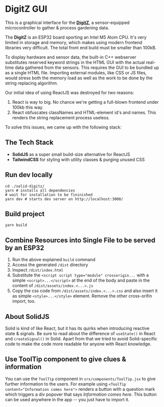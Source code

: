# DigitZ GUI

This is a graphical interface for the **[DigitZ](https://deutsche-schreberjugend.de/digitz-smartes-gaertnern/)**, a sensor-equipped microcontroller to gather & process gardening data.

The **DigitZ** is an ESP32 board sporting an Intel M5 Atom CPU. It's very limited in storage and memory, which makes using modern frontend libraries very difficult. The total front end build must be smaller than 100kB.

To display hardware and sensor data, the built-in C++ webserver substitutes reserved keyword strings in the HTML GUI with the actual real-time data gathered from the sensors. This requires the GUI to be bundled up as a single HTML file. Importing external modules, like CSS or JS files, would stress both the memory load as well as the work to be done by the string replacing algorithm.

Our initial idea of using ReactJS was destroyed for two reasons:

1. React is way to big. No chance we're getting a full-blown frontend under 100kb this way.
2. React obfuscates classNames and HTML-element id's and names. This renders the string replacement process useless.

To solve this issues, we came up with the following stack:

## The Tech Stack

- **SolidJS** as a super small build-size alternative for ReactJS
- **TailwindCSS** for styling with utility classes & purging unused CSS

## Run dev locally

```shell
cd ./solid-digitz/
yarn # installs all dependencies
# wait for installation to be fininished
yarn dev # starts dev server on http://localhost:3000/
```

## Build project

```shell
yarn build
```

## Combine Resources into Single File to be served by an ESP32

1. Run the above explained `build` command
2. Access the generated `/dist` directory
3. Inspect `/dist/index.html`
4. Substitute the `<script script type="module" crossorigin...` with a simple `<script>...</script>` at the end of the body and paste in the content of `/dist/assets/index.<...>.js`
5. Copy the css code from `/dist/assets/index.<...>.css` and also insert it as simple `<style>...</style>` element. Remove the other cross-orifin import, too.

## About SolidJS

Solid is kind of like React, but it has its quirks when introducing reactive state & signals. Be sure to read about the difference of `useState()` in React and `createSignal()` in Solid. Apart from that we tried to avoid Solid-specific code to make the code more readable for anyone with React knowledge.

## Use ToolTip component to give clues & information

You can use the `ToolTip` component in `srx/components/ToolTip.jsx` to give further information to the users.
For example using `<ToolTip content="Information comes here">` renders a button with a question mark which triggers a div popover that says _Information comes here_.
This button can be used anywhere in the app -- you just have to import it.
